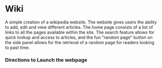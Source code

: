 # Wiki
A simple creation of a wikipedia website. The website gives users the ability to add, edit and view different articles. The home page consists of a list of links to all the pages available within the site. The search feature allows for quick lookup and access to articles, and the fun "random page" button on the side panel allows for the retrieval of a random page for readers looking to past time.

 ### Directions to Launch the webpage

